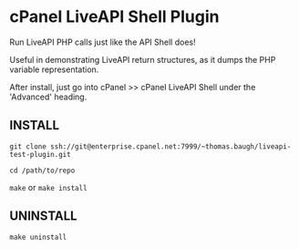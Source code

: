 cPanel LiveAPI Shell Plugin
===========================

Run LiveAPI PHP calls just like the API Shell does!

Useful in demonstrating LiveAPI return structures, as it dumps the PHP variable representation.

After install, just go into cPanel >> cPanel LiveAPI Shell under the 'Advanced' heading.

INSTALL
-------
`git clone ssh://git@enterprise.cpanel.net:7999/~thomas.baugh/liveapi-test-plugin.git`

`cd /path/to/repo`

`make` or `make install`

UNINSTALL
---------
`make uninstall`
